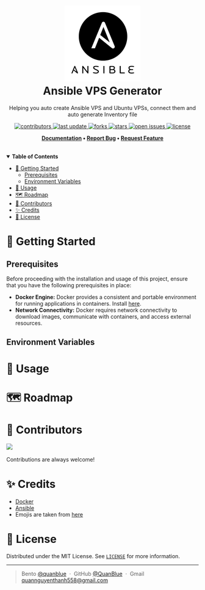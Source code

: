 <h1 align="center">
  <img src="./assets/ansible.png" alt="icon" width="200"></img>
  <br>
  <b>Ansible VPS Generator</b>
</h1>

<p align="center">Helping you auto create Ansible VPS and Ubuntu VPSs, connect them and auto generate Inventory file</p>

<!-- Badges -->
<p align="center">
  <a href="https://github.com/QuanBlue/ansible-vps-generator/graphs/contributors">
    <img src="https://img.shields.io/github/contributors/QuanBlue/ansible-vps-generator" alt="contributors" />
  </a>
  <a href="">
    <img src="https://img.shields.io/github/last-commit/QuanBlue/ansible-vps-generator" alt="last update" />
  </a>
  <a href="https://github.com/QuanBlue/ansible-vps-generator/network/members">
    <img src="https://img.shields.io/github/forks/QuanBlue/ansible-vps-generator" alt="forks" />
  </a>
  <a href="https://github.com/QuanBlue/ansible-vps-generator/stargazers">
    <img src="https://img.shields.io/github/stars/QuanBlue/ansible-vps-generator" alt="stars" />
  </a>
  <a href="https://github.com/QuanBlue/ansible-vps-generator/issues/">
    <img src="https://img.shields.io/github/issues/QuanBlue/ansible-vps-generator" alt="open issues" />
  </a>
  <a href="https://github.com/QuanBlue/ansible-vps-generator/blob/main/LICENSE">
    <img src="https://img.shields.io/github/license/QuanBlue/ansible-vps-generator.svg" alt="license" />
  </a>
</p>

<p align="center">
  <b>
    <a href="https://github.com/QuanBlue/ansible-vps-generator">Documentation</a> •
    <a href="https://github.com/QuanBlue/ansible-vps-generator/issues/">Report Bug</a> •
    <a href="https://github.com/QuanBlue/ansible-vps-generator/issues/">Request Feature</a>
  </b>
</p>
<br/>
<details open>
<summary><b>Table of Contents</b></summary>

-  [:toolbox: Getting Started](#toolbox-getting-started)
   -  [Prerequisites](#prerequisites)
   -  [Environment Variables](#environment-variables)
-  [:rocket: Usage](#rocket-usage)
-  [:world_map: Roadmap](#world_map-roadmap)
-  [:busts_in_silhouette: Contributors](#busts_in_silhouette-contributors)
-  [:sparkles: Credits](#sparkles-credits)
-  [:scroll: License](#scroll-license)
</details>

# :toolbox: Getting Started

## Prerequisites

Before proceeding with the installation and usage of this project, ensure that you have the following prerequisites in place:

-  **Docker Engine:** Docker provides a consistent and portable environment for running applications in containers. Install [here](https://www.docker.com/get-started/).
-  **Network Connectivity:** Docker requires network connectivity to download images, communicate with containers, and access external resources.

## Environment Variables

# :rocket: Usage

# :world_map: Roadmap

# :busts_in_silhouette: Contributors

<a href="https://github.com/QuanBlue/Linux-Bootstrap/graphs/contributors">
  <img src="https://contrib.rocks/image?repo=QuanBlue/Linux-Bootstrap" />
</a>

Contributions are always welcome!

# :sparkles: Credits

-  [Docker](https://www.docker.com/)
-  [Ansible](https://www.ansible.com/)
-  Emojis are taken from [here](https://github.com/arvida/emoji-cheat-sheet.com)

# :scroll: License

Distributed under the MIT License. See <a href="../LICENSE">`LICENSE`</a> for more information.

---

> Bento [@quanblue](https://bento.me/quanblue) &nbsp;&middot;&nbsp;
> GitHub [@QuanBlue](https://github.com/QuanBlue) &nbsp;&middot;&nbsp; Gmail quannguyenthanh558@gmail.com
